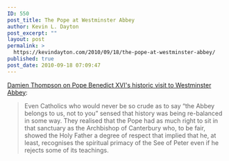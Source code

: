 ```yaml
---
ID: 550
post_title: The Pope at Westminster Abbey
author: Kevin L. Dayton
post_excerpt: ""
layout: post
permalink: >
  https://kevindayton.com/2010/09/18/the-pope-at-westminster-abbey/
published: true
post_date: 2010-09-18 07:09:47
---
```

<a href="http://blogs.telegraph.co.uk/news/damianthompson/100054166/the-pope-in-parliament-and-westminster-abbey-a-day-that-shook-the-foundations-of-britains-protestant-myth/?utm_source=twitterfeed&amp;utm_medium=twitter">Damien Thompson on Pope Benedict XVI's historic visit to Westminster Abbey</a>:
<blockquote>Even Catholics who would never be so crude as to say “the Abbey belongs to us, not to you” sensed that history was being re-balanced in some way. They realised that the Pope had as much right to sit in that sanctuary as the Archbishop of Canterbury who, to be fair, showed the Holy Father a degree of respect that implied that he, at least, recognises the spiritual primacy of the See of Peter even if he rejects some of its teachings.</blockquote>